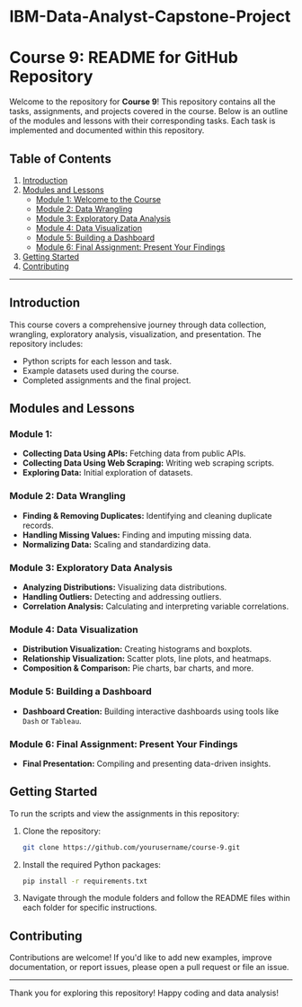 # IBM-Data-Analyst-Capstone-Project
# Course 9: README for GitHub Repository

Welcome to the repository for **Course 9**! This repository contains all the tasks, assignments, and projects covered in the course. Below is an outline of the modules and lessons with their corresponding tasks. Each task is implemented and documented within this repository.

## Table of Contents
1. [Introduction](#introduction)
2. [Modules and Lessons](#modules-and-lessons)
   - [Module 1: Welcome to the Course](#module-1-welcome-to-the-course)
   - [Module 2: Data Wrangling](#module-2-data-wrangling)
   - [Module 3: Exploratory Data Analysis](#module-3-exploratory-data-analysis)
   - [Module 4: Data Visualization](#module-4-data-visualization)
   - [Module 5: Building a Dashboard](#module-5-building-a-dashboard)
   - [Module 6: Final Assignment: Present Your Findings](#module-6-final-assignment-present-your-findings)
3. [Getting Started](#getting-started)
4. [Contributing](#contributing)

---

## Introduction
This course covers a comprehensive journey through data collection, wrangling, exploratory analysis, visualization, and presentation. The repository includes:
- Python scripts for each lesson and task.
- Example datasets used during the course.
- Completed assignments and the final project.

## Modules and Lessons
### Module 1: 
- **Collecting Data Using APIs:** Fetching data from public APIs.
- **Collecting Data Using Web Scraping:** Writing web scraping scripts.
- **Exploring Data:** Initial exploration of datasets.

### Module 2: Data Wrangling
- **Finding & Removing Duplicates:** Identifying and cleaning duplicate records.
- **Handling Missing Values:** Finding and imputing missing data.
- **Normalizing Data:** Scaling and standardizing data.

### Module 3: Exploratory Data Analysis
- **Analyzing Distributions:** Visualizing data distributions.
- **Handling Outliers:** Detecting and addressing outliers.
- **Correlation Analysis:** Calculating and interpreting variable correlations.

### Module 4: Data Visualization
- **Distribution Visualization:** Creating histograms and boxplots.
- **Relationship Visualization:** Scatter plots, line plots, and heatmaps.
- **Composition & Comparison:** Pie charts, bar charts, and more.

### Module 5: Building a Dashboard
- **Dashboard Creation:** Building interactive dashboards using tools like `Dash` or `Tableau`.

### Module 6: Final Assignment: Present Your Findings
- **Final Presentation:** Compiling and presenting data-driven insights.

## Getting Started
To run the scripts and view the assignments in this repository:
1. Clone the repository:
   ```bash
   git clone https://github.com/yourusername/course-9.git
   ```
2. Install the required Python packages:
   ```bash
   pip install -r requirements.txt
   ```
3. Navigate through the module folders and follow the README files within each folder for specific instructions.

## Contributing
Contributions are welcome! If you'd like to add new examples, improve documentation, or report issues, please open a pull request or file an issue.

---

Thank you for exploring this repository! Happy coding and data analysis!


